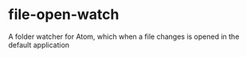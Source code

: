 # file-open-watch
A folder watcher for Atom, which when a file changes is opened in the default application
